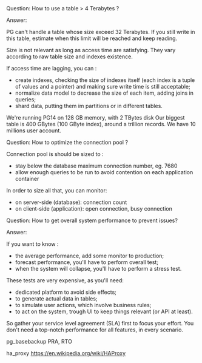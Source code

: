 ##

Question: How to use a table > 4 Terabytes ?

Answer:

PG can't handle a table whose size exceed 32 Terabytes.
If you still write in this table, estimate when this limit will be reached and keep reading.

Size is not relevant as long as access time are satisfying.
They vary according to raw table size and indexes existence.

If access time are lagging, you can :
- create indexes, checking the size of indexes itself (each index is a tuple of values and a pointer) and making sure write time is still acceptable;
- normalize data model to decrease the size of each item, adding joins in queries;
- shard data, putting them im partitions or in different tables.

We're running PG14 on 128 GB memory, with 2 TBytes disk
Our biggest table is 400 GBytes (100 GByte index), around a trillion records.
We have 10 millions user account.


Question: How to optimize the connection pool ?

Connection pool is should be sized to :
- stay below the database maximum connection number, eg. 7680
- allow enough queries to be run to avoid contention on each application container

In order to size all that, you can monitor:
- on server-side (database): connection count
- on client-side (application): open connection, busy connection

Question: How to get overall system performance to prevent issues?

Answer:

If you want to know :
- the average performance, add some monitor to production;
- forecast performance, you'll have to perform overall test;
- when the system will collapse, you'll have to perform a stress test.

These tests are very expensive, as you'll need:
- dedicated platform to avoid side effects;
- to generate actual data in tables;
- to simulate user actions, which involve business rules;
- to act on the system, trough UI to keep things relevant (or API at least).

So gather your service level agreement (SLA) first to focus your effort.
You don't need a top-notch performance for all features, in every scenario.

pg_basebackup
PRA, RTO

ha_proxy https://en.wikipedia.org/wiki/HAProxy
